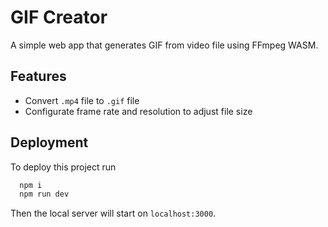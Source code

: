 # GIF Creator

A simple web app that generates GIF from video file using FFmpeg WASM.

## Features

- Convert `.mp4` file to `.gif` file
- Configurate frame rate and resolution to adjust file size

## Deployment

To deploy this project run

```bash
  npm i
  npm run dev
```

Then the local server will start on `localhost:3000`.

